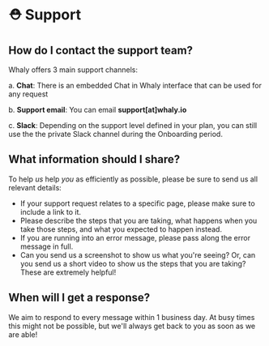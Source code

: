 # ⛑ Support

## How do I contact the support team?

Whaly offers 3 main support channels:

a. **Chat**: There is an embedded Chat in Whaly interface that can be used for any request

b. **Support email**: You can email **support\[at]whaly.io**

c. **Slack**: Depending on the support level defined in your plan, you can still use the the private Slack channel during the Onboarding period.

## What information should I share?

To help _us_ help _you_ as efficiently as possible, please be sure to send us all relevant details:

* If your support request relates to a specific page, please make sure to include a link to it.
* Please describe the steps that you are taking, what happens when you take those steps, and what you expected to happen instead.
* If you are running into an error message, please pass along the error message in full.
* Can you send us a screenshot to show us what you're seeing? Or, can you send us a short video to show us the steps that you are taking? These are extremely helpful!

## When will I get a response?

We aim to respond to every message within 1 business day. At busy times this might not be possible, but we'll always get back to you as soon as we are able!
